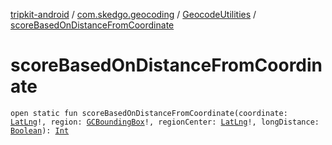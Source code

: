 [tripkit-android](../../index.md) / [com.skedgo.geocoding](../index.md) / [GeocodeUtilities](index.md) / [scoreBasedOnDistanceFromCoordinate](./score-based-on-distance-from-coordinate.md)

# scoreBasedOnDistanceFromCoordinate

`open static fun scoreBasedOnDistanceFromCoordinate(coordinate: `[`LatLng`](../-lat-lng/index.md)`!, region: `[`GCBoundingBox`](../-g-c-bounding-box/index.md)`!, regionCenter: `[`LatLng`](../-lat-lng/index.md)`!, longDistance: `[`Boolean`](https://kotlinlang.org/api/latest/jvm/stdlib/kotlin/-boolean/index.html)`): `[`Int`](https://kotlinlang.org/api/latest/jvm/stdlib/kotlin/-int/index.html)